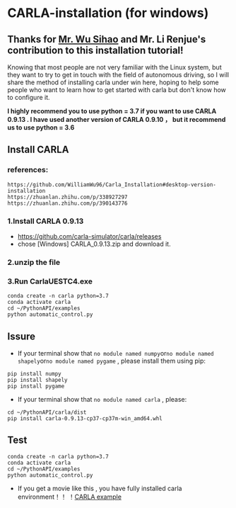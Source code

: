 # CARLA-installation (for windows)
## Thanks for [Mr. Wu Sihao](https://github.com/WilliamWu96) and Mr. Li Renjue's contribution to this installation tutorial!  

Knowing that most people are not very familiar with the Linux system, but they want to try to get in touch with the field of autonomous driving, so I will share the method of installing carla under win here, hoping to help some people who want to learn how to get started with carla but don't know how to configure it.  

**I highly recommend you to use python = 3.7 if you want to use CARLA 0.9.13 . I have used another version of CARLA 0.9.10 ， but it recommend us to use python = 3.6**  

## Install CARLA 
### references:
```
https://github.com/WilliamWu96/Carla_Installation#desktop-version-installation
https://zhuanlan.zhihu.com/p/338927297
https://zhuanlan.zhihu.com/p/390143776
```
### 1.Install CARLA 0.9.13
* https://github.com/carla-simulator/carla/releases 
* chose [Windows] CARLA_0.9.13.zip and download it.
### 2.unzip the file  
### 3.Run CarlaUESTC4.exe
```
conda create -n carla python=3.7
conda activate carla
cd ~/PythonAPI/examples
python automatic_control.py
```
## Issure
* If your terminal show that ```no module named numpy```or```no module named shapely```or```no module named pygame``` , please install them using pip:
```
pip install numpy
pip install shapely
pip install pygame
```
* If your terminal show that  ```no module named carla``` , please:
```
cd ~/PythonAPI/carla/dist
pip install carla-0.9.13-cp37-cp37m-win_amd64.whl
```

## Test
```
conda create -n carla python=3.7
conda activate carla
cd ~/PythonAPI/examples
python automatic_control.py
```
* If you get a movie like this , you have fully installed carla environment！！ 
！[CARLA example](https://pic3.zhimg.com/v2-7e4f82bba4c5f6bcf3a96736dfac77c2_b.jpg)
